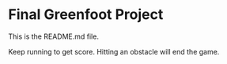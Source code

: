 # Final Greenfoot Project
This is the README.md file.

Keep running to get score. Hitting an obstacle will end the game.


